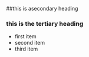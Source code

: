 ##this is asecondary heading
### this is the tertiary heading

* first item
* second item
* third item

